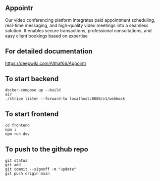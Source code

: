 ## Appointr

Our video conferencing platform integrates paid appointment scheduling, real-time messaging, and
high-quality video meetings into a seamless solution. It enables secure transactions, professional
consultations, and easy client bookings based on expertise

## For detailed documentation

https://deepwiki.com/Althaf66/Appointr


## To start backend
```
docker-compose up --build
air
./stripe listen --forward-to localhost:8080/v1/webhook
```

## To start frontend
```
cd frontend
npm i
npm run dev
```

## To push to the github repo
```
git status
git add .
git commit --signoff -m "update"
git push origin main
```

